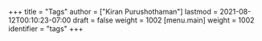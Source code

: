 +++
title = "Tags"
author = ["Kiran Purushothaman"]
lastmod = 2021-08-12T00:10:23-07:00
draft = false
weight = 1002
[menu.main]
  weight = 1002
  identifier = "tags"
+++
